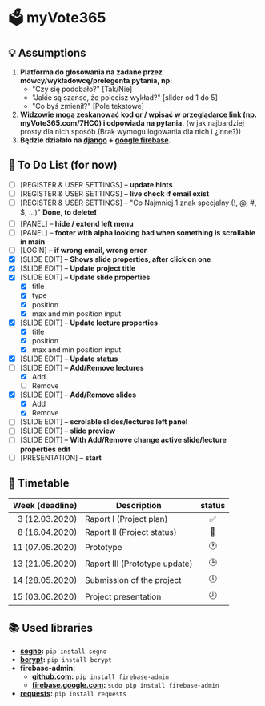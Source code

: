# 🗳 myVote365

## 💡 Assumptions

1. **Platforma do głosowania na zadane przez mówcy/wykładowcę/prelegenta pytania, np:**
   - "Czy się podobało?" [Tak/Nie]
   - "Jakie są szanse, że polecisz wykład?" [slider od 1 do 5]
   - "Co byś zmienił?" [Pole tekstowe]
2. **Widzowie mogą zeskanować kod qr / wpisać w przeglądarce link (np. myVote365.com/7HC0) i odpowiada na pytania.** (w jak najbardziej prosty dla nich sposób (Brak wymogu logowania dla nich i ¿inne?))
3. **Będzie działało na [django](https://www.djangoproject.com/) + [google firebase](https://firebase.google.com/).**

## 📝 To Do List (for now)

- [ ] [REGISTER & USER SETTINGS] – **update hints**
- [ ] [REGISTER & USER SETTINGS] – **live check if email exist**
- [ ] [REGISTER & USER SETTINGS] – "Co Najmniej 1 znak specjalny (!, @, #, $, …)" **Done, to delete❗️**
- [ ] [PANEL] – **hide / extend left menu**
- [ ] [PANEL] – **footer with alpha looking bad when something is scrollable in main**
- [ ] [LOGIN] – **if wrong email, wrong error**
- [x] [SLIDE EDIT] – **Shows slide properties, after click on one**
- [x] [SLIDE EDIT] – **Update project title**
- [x] [SLIDE EDIT] – **Update slide properties**
  - [x] title
  - [x] type
  - [x] position
  - [x] max and min position input
- [x] [SLIDE EDIT] – **Update lecture properties**
  - [x] title
  - [x] position
  - [x] max and min position input
- [x] [SLIDE EDIT] – **Update status**
- [ ] [SLIDE EDIT] – **Add/Remove lectures**
  - [x] Add
  - [ ] Remove
- [x] [SLIDE EDIT] – **Add/Remove slides**
  - [x] Add
  - [x] Remove
- [ ] [SLIDE EDIT] – **scrolable slides/lectures left panel**
- [ ] [SLIDE EDIT] – **slide preview**
- [ ] [SLIDE EDIT] – **With Add/Remove change active slide/lecture properties edit**
- [ ] [PRESENTATION] – **start**

## 📆 Timetable

| Week (deadline) | Description                   | status |
| --------------: | ----------------------------- | :----: |
| 3 (12.03.2020)  | Raport I (Project plan)       | ✅     |
| 8 (16.04.2020)  | Raport II (Project status)    | 📝     |
| 11 (07.05.2020) | Prototype                     | 🕐     |
| 13 (21.05.2020) | Raport III (Prototype update) | 🕒     |
| 14 (28.05.2020) | Submission of the project     | 🕔     |
| 15 (03.06.2020) | Project presentation          | 🕖     |

## 📚 Used libraries

- **[segno](https://pypi.org/project/segno/):** `pip install segno`
- **[bcrypt](https://pypi.org/project/bcrypt/):** `pip install bcrypt`
- **firebase-admin:**
  - **[github.com](https://github.com/firebase/firebase-admin-python):** `pip install firebase-admin`
  - **[firebase.google.com](https://firebase.google.com/docs/admin/setup/):** `sudo pip install firebase-admin`
- **[requests](https://pypi.org/project/bcrypt/):** `pip install requests`
